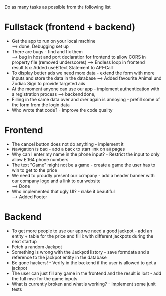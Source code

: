 Do as many tasks as possible from the following list


# Fullstack (frontend + backend)
* Get the app to run on your local machine  
--> done, Debugging set up
* There are bugs - find and fix them  
--> bug in host and port declaration for frontend to allow CORS in property file (removed underscores)
--> Endless loop in frontend result.tsx: Added useEffect Statement to API-Call
* To display better ads we need more data - extend the form with more inputs and store the data in the database
--> Added favourite Animal und Zodiac Sign to provide targeted ads
* At the moment anyone can use our app - implement authentication with a registration process
--> backend done, 
* Filling in the same data over and over again is annoying - prefill some of the form from the login data
* Who wrote that code? - Improve the code quality


# Frontend
* The cancel button does not do anything - implement it
* Navigation is bad - add a back to start link on all pages
* Why can I enter my name in the phone input? - Restrict the input to only allow E.164 phone numbers
* The text "Game" might not be a game - create a game the user has to win to get to the price
* We need to proudly present our company - add a header banner with our company logo and a link to our website  
--> Done
* Who implemented that ugly UI? - make it beautiful  
--> Added Footer


# Backend
* To get more people to use our app we need a good jackpot - add an entity + table for the price and fill it with different jackpots during the next startup
* Fetch a random Jackpot
* Something is wrong with the JackpotHistory - save formdata and a reference to the jackpot entity in the database
* Be gone hackers! - Verify in the backend if the user is allowed to get a jackpot
* The user can just fill any game in the frontend and the result is lost - add the full mvc for the game inputs
* What is currently broken and what is working? - Implement some junit tests